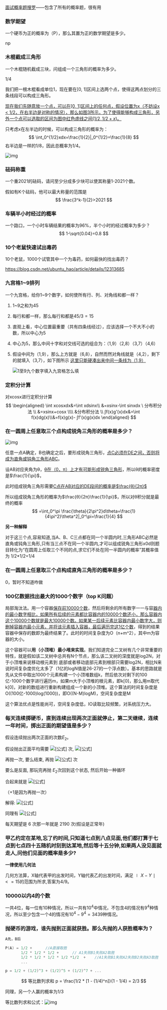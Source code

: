 [面试概率题搜罗](https://www.nowcoder.com/discuss/400248?type=all&order=time&pos=&page=1&ncTraceId=&channel=-1&source_id=search_all_nctrack)——包含了所有的概率题，很有用

### 数学期望

一个硬币为正的概率为（P），那么其置为正的数学期望是多少。

np

### 木棍截成三角形

一个木棍随机截成三块，问组成一个三角形的概率为多少。

1/4

我们把一根木棍看成单位1，现在要在[0, 1]区间上选两个点，使得这两点划分的三条线段可以构成三角形。

<u>现在我们先随意放一个点，可以在[0, 1]区间上的任何点，假设位置为x（不妨设x < 1/2，在右半边是对称的情况），那么如图3所示，为了使得能够构成三角形，另外一个点可以选取的区间为图中红色虚线之间$(1/2, 1/2+x)$。</u>

只考虑x在左半边的时候，可以构成三角形的概率为：
$$
\int_0^{1/2}xdx=\frac{1}{2}|_0^{1/2}=\frac{1}{8}
$$
右半边是一样的1/8，因此总概率为1/4。

![img](https://img-blog.csdn.net/20141022125436203?watermark/2/text/aHR0cDovL2Jsb2cuY3Nkbi5uZXQvZmFub2x1bw==/font/5a6L5L2T/fontsize/400/fill/I0JBQkFCMA==/dissolve/70/gravity/SouthEast)

### 砝码称重

一个重2021的砝码，请问至少分成多少块可以使其称量1-2021个数。

假如有K个砝码，他可以最大称量的范围是
$$
\frac{3^k-1}{2}>2021
$$

### 车辆半小时经过的概率

一个路口，一个小时车辆结果的概率为96%，半个小时的经过概率为多少？
$$
1-\sqrt{0.04}=0.8
$$
### 10个老鼠快速试出毒药

10个老鼠，1000个试管其中一个为毒药，如何最快的找出毒药？

https://blog.csdn.net/ubuntu_hao/article/details/12313685

### 九宫格1~9排列

一个九宫格，给你1~9个数字，如何使所有行、列、对角线和都一样？

1. 1~9之和为45

2. 每行和都一样，那么每行和都是$45/3=15$

3. 直观上看，中心位置最重要（共有四条线经过），应该选择一个不大不小的数，所以中心为5

4. 中心为5，那么中间十字和对交线可选的组合为：（1,9）（2,8）（3,7）（4,6）

5. 假设中间为（1,9），那么上方就是（6,8），自然而然对角线就是（4,2），剩下的就填入（3,7），如下图所示
   <u>这里只能硬凑出来中间一条线为（1,9）</u>

   ![1至9九个数字填入九宫格怎么填](https://exp-picture.cdn.bcebos.com/40d2d0e8b004541b21bc0c93869a310e1699a609.jpg?x-bce-process=image%2Fresize%2Cm_lfit%2Cw_500%2Climit_1%2Fformat%2Cf_jpg%2Fquality%2Cq_80)

### 定积分计算

对xcosx进行定积分计算
$$
\begin{aligned}
\int xcosxdx&=\int xdsinx\\
&=xsinx-\int sinxdx \ 分布积分法 \\
&=xsinx+cosx \\\\
&分布积分法 \\
∫f(x)g'(x)dx&=\int f(x)dg(x)\\&=f(x)g(x)- ∫f'(x)g(x)dx
\end{aligned}
$$

### 在一圆周上任意取三个点构成锐角三角形的概率是多少？

![img](https://imgconvert.csdnimg.cn/aHR0cHM6Ly9pa25vdy1waWMuY2RuLmJjZWJvcy5jb20vNmMyMjRmNGEyMGE0NDYyMzA2MGRiNmRlOWUyMjcyMGUwZGYzZDc0Mg?x-oss-process=image/format,png)

任意一点A确定，B也确定之后，要形成锐角三角形，<u>点C必须在DE之间，否则将成为直角或钝角三角形ABC</u>。

设AB对应夹角为θ，<u>θ在（0，π）上才有可能形成锐角三角形</u>，所以θ的概率密度是$\frac{1}{\pi}$，

此时组成锐角三角形需要<u>C点在AB对应的DE段间的概率是$\frac{θ}{2π}$</u>

所以组成锐角三角形的概率为$\frac{θ}{2π}\frac{1}{\pi}$，所以对θ积分就是最终的概率
$$
=\int_0^\pi \frac{\theta}{2\pi^2}d\theta=\frac{1}{4\pi^2}\theta^2|_0^\pi=\frac{1}{4}
$$

**另一种解释**

对于这三个点,容易知道,当A、B、C三点都在同一个半圆内时,三角形ABC必然是直角或钝角三角形,只有当三点不在同一个半圆内,才可以组成锐角三角形x0d则题目转化为“在圆周上任取三个不同的点,求它们不处在同一半圆内的概率”其概率值为 1/2*1/2=1/4

### **在一圆周上任意取三个点构成直角三角形的概率是多少**？

0，暂时不知道咋做

### 100亿数据找出最大的1000个数字（top K问题）

局部淘汰法。用一个容器<u>保存前10000个数</u>，然后将剩余的所有数字一一与容<u>器内的最小数字相比，如果所有后续的元素都比容器内的10000个数还小，那么容器内这个10000个数就是最大10000个数。如果某一后续元素比容器内最小数字大，则删掉容器内最小元素，并将该元素插入容器，最后遍历完这1亿个数</u>，得到的结果容器中保存的数即为最终结果了。此时的时间复杂度为O（n+m^2），其中m为容器的大小。

这个容器可以**用（小顶堆）最小堆来实现**。我们知道完全二叉树有几个非常重要的特性，就是假如该二叉树中总共有N个节点，那么该二叉树的深度就是log2N，对于小顶堆来说移动根元素到 底部或者移动底部元素到根部只需要log2N，相比N来说时间复杂度优化太多了（1亿的logN值是26-27的一个浮点数）。基本的思路就是先从文件中取出1000个元素构建一个小顶堆数组k，然后依次对剩下的100亿-1000个数字进行遍历m，如果m大于小顶堆的根元素，即k[0]，那么用m取代k[0]，对新的数组进行重新构建组成一个新的小顶堆。这个算法的时间复杂度是O((100亿-1000)log(1000))，即O((N-M)logM)，空间复杂度是M

这个算法优点是性能尚可，空间复杂度低，IO读取比较频繁，对系统压力大。

### 每天连续掷硬币，直到连续出现两次正面就停止，第二天继续，连续一年时间，掷出正面的期望值是多少？

假设连续抛出两次正面的次数$E_2$。

假设抛出正面平均需要 ![[公式]](https://www.zhihu.com/equation?tex=E_1) 次, ![[公式]](https://www.zhihu.com/equation?tex=E_1+%3D+1%2Fp+%3D+2)

再抛一次, 要么结束, 再抛 ![[公式]](https://www.zhihu.com/equation?tex=0) 次

要么是反面, 那玩完再抛 $E_2$次回到这个状态, 然后开始一种循环

合起来就是 ![[公式]](https://www.zhihu.com/equation?tex=E_2+%3D+E_1%2B1+%2B+%5Cfrac12%5Ccdot0+%2B%5Cfrac12%5Ccdot+E_2)

（+1是因为再抛一次）

解得: ![[公式]](https://www.zhihu.com/equation?tex=E_%7B2%7D%3D+2+E_%7B1%7D+%2B+2+%3D+6)

同理有 ![[公式]](https://www.zhihu.com/equation?tex=E_%7Bn%7D%3D+2+E_%7Bn-1%7D+%2B+2+%5CRightarrow+E_n+%3D+2%5E%7Bn%2B1%7D-2)

每天期望是 6 次那一年就是 2190 次(假设是正常年)

### 甲乙约定在某地,忘了约时间,只知道七点到八点见面,他们都打算于七点到七点四十五随机时刻到达某地,然后等十五分钟,如果两人没见面就走人,问他们见面的概率是多少?

**一律使用几何法**

几何方法算，X轴代表甲的出发时间，Y轴代表乙的出发时间，满足$∣X−Y∣<=15$的范围为所求,答案为4/9。

### 10000以内4的个数

一共4位，每一位有10种情况，所以一共有$10^4$中情况，不包含4的情况有$9^4$种情况，所以至少包含一个4的情况有$10^4-9^4=3439$种情况。

### 抛硬币的游戏，谁先抛到正面就获胜。那么先抛的人获胜概率为？

```cpp
A先，B后

P(A) = 1/2 +      //A直接取胜 
	   1/2 * 1/2 * 1/2 +      // A1失败B1失败A2取胜
	   1/2 * 1/2 * 1/2 * 1/2 *1/2  +    //A1失败B1失败A2失败B2失败A3取胜
	   ...

p = 1/2 + (1/2)^3 + (1/2)^5 + (1/2)^7 + ...
```

$$
等比数列求和
p = \frac{1/2 * [1 - (1/4)^n]}{1 - 1/4} = 2/3
$$

同理，另一个人赢的概率为1/3

等比数列求和公式：![img](https://bkimg.cdn.bcebos.com/formula/de92cc5e4793ae038e4297e83971154a.svg)

